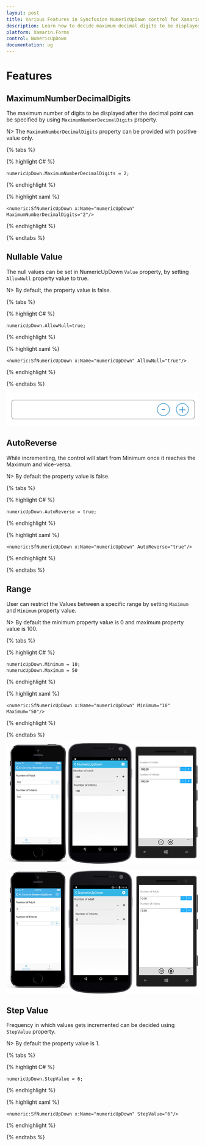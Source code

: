 ```yaml
---
layout: post
title: Various Features in Syncfusion NumericUpDown control for Xamarin.Forms
description: Learn how to decide maximum decimal digits to be displayed, nullable value support, autoreverse, setting range and configuring step value in NumericUpDown
platform: Xamarin.Forms
control: NumericUpDown
documentation: ug
---
```

# Features

## MaximumNumberDecimalDigits

The maximum number of digits to be displayed after the decimal point can be specified by using `MaximumNumberDecimalDigits` property. 

N> The `MaximumNumberDecimalDigits` property can be provided with positive value only.

{% tabs %}

{% highlight C# %}

	numericUpDown.MaximumNumberDecimalDigits = 2;

{% endhighlight %}

{% highlight xaml %}

	<numeric:SfNumericUpDown x:Name="numericUpDown" MaximumNumberDecimalDigits="2"/>
	
{% endhighlight %}

{% endtabs %}


## Nullable Value

The null values can be set in NumericUpDown `Value` property, by setting `AllowNull` property value to true.

N> By default, the property value is false.

{% tabs %}

{% highlight C# %}

	numericUpDown.AllowNull=true;

{% endhighlight %}

{% highlight xaml %}

	<numeric:SfNumericUpDown x:Name="numericUpDown" AllowNull="true"/>
	
{% endhighlight %}

{% endtabs %}


![](images/AllowNull.png)

## AutoReverse

While incrementing, the control will start from Minimum once it reaches the Maximum and vice-versa.

N> By default the property value is false.

{% tabs %}

{% highlight C# %}

	numericUpDown.AutoReverse = true;

{% endhighlight %}

{% highlight xaml %}

	<numeric:SfNumericUpDown x:Name="numericUpDown" AutoReverse="true"/>
	
{% endhighlight %}

{% endtabs %}


## Range

User can restrict the Values between a specific range by setting `Maximum` and `Minimum` property value.

N> By default the minimum property value is 0 and maximum property value is 100.

{% tabs %}

{% highlight C# %}

	numericUpDown.Minimum = 10;
	numerucUpDown.Maximum = 50

{% endhighlight %}

{% highlight xaml %}

	<numeric:SfNumericUpDown x:Name="numericUpDown" Minimum="10" Maximum="50"/>
	
{% endhighlight %}

{% endtabs %}


![](images/maximum.png)

![](images/minimum.png)

## Step Value

Frequency in which values gets incremented can be decided using `StepValue` property.

N> By default the property value is 1.

{% tabs %}

{% highlight C# %}

	numericUpDown.StepValue = 6;

{% endhighlight %}

{% highlight xaml %}

	<numeric:SfNumericUpDown x:Name="numericUpDown" StepValue="6"/>
	
{% endhighlight %}

{% endtabs %}

